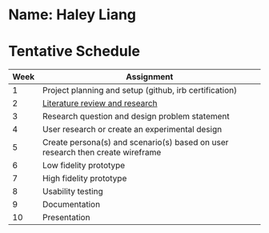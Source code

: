 # Name: Haley Liang

# Tentative Schedule 

Week | Assignment | 
-|-|
1 | Project planning and setup (github, irb certification) 
2 | [Literature review and research](https://docs.google.com/document/d/1uEllxxLcTaaciTDQm0C8_c7HvHawYr_Ft5B9AyCJebs/edit?usp=sharing)
3 | Research question and design problem statement
4 | User research or create an experimental design
5 | Create persona(s) and scenario(s) based on user research then create wireframe 
6 | Low fidelity prototype
7 | High fidelity prototype 
8 | Usability testing
9 | Documentation 
10 | Presentation 
